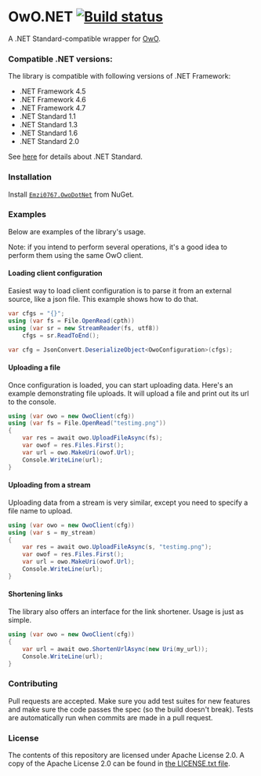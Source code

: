﻿# OwO.NET [![Build status](https://ci.appveyor.com/api/projects/status/ff040v0m608g6uui/branch/master?svg=true)](https://ci.appveyor.com/project/Emzi0767/owodotnet/branch/master)

A .NET Standard-compatible wrapper for [OwO](https://owo.whats-th.is/).

### Compatible .NET versions:

The library is compatible with following versions of .NET Framework:

* .NET Framework 4.5
* .NET Framework 4.6
* .NET Framework 4.7
* .NET Standard 1.1
* .NET Standard 1.3
* .NET Standard 1.6
* .NET Standard 2.0

See [here](https://blogs.msdn.microsoft.com/dotnet/2016/09/26/introducing-net-standard/) for details about .NET Standard.

### Installation

Install [`Emzi0767.OwoDotNet`](https://www.nuget.org/packages/Emzi0767.OwoDotNet) 
from NuGet.

### Examples

Below are examples of the library's usage.

Note: if you intend to perform several operations, it's a good idea to perform them using the same OwO client.

#### Loading client configuration

Easiest way to load client configuration is to parse it from an external source, like a json file. This example shows how 
to do that.

```cs
var cfgs = "{}";
using (var fs = File.OpenRead(cpth))
using (var sr = new StreamReader(fs, utf8))
    cfgs = sr.ReadToEnd();

var cfg = JsonConvert.DeserializeObject<OwoConfiguration>(cfgs);
```

#### Uploading a file

Once configuration is loaded, you can start uploading data. Here's an example demonstrating file uploads. It will upload
a file and print out its url to the console.

```cs
using (var owo = new OwoClient(cfg))
using (var fs = File.OpenRead("testimg.png"))
{
    var res = await owo.UploadFileAsync(fs);
    var owof = res.Files.First();
	var url = owo.MakeUri(owof.Url);
	Console.WriteLine(url);
}
```

#### Uploading from a stream

Uploading data from a stream is very similar, except you need to specify a file name to upload.

```cs
using (var owo = new OwoClient(cfg))
using (var s = my_stream)
{
    var res = await owo.UploadFileAsync(s, "testimg.png");
    var owof = res.Files.First();
	var url = owo.MakeUri(owof.Url);
    Console.WriteLine(url);
}
```

#### Shortening links

The library also offers an interface for the link shortener. Usage is just as simple.

```cs
using (var owo = new OwoClient(cfg))
{
    var url = await owo.ShortenUrlAsync(new Uri(my_url));
    Console.WriteLine(url);
}
```

### Contributing

Pull requests are accepted. Make sure you add test suites for new features and
make sure the code passes the spec (so the build doesn't break). Tests are
automatically run when commits are made in a pull request.

### License

The contents of this repository are licensed under Apache License 2.0. A copy of 
the Apache License 2.0 can be found in [the LICENSE.txt file](https://github.com/Emzi0767/OwoDotNet/blob/master/LICENSE.txt).